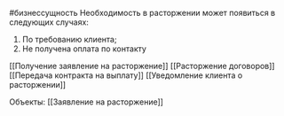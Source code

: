 #бизнессущность 
Необходимость в расторжении может появиться в следующих случаях:  
1. По требованию клиента;  
2. Не получена оплата по контакту

[[Получение заявление на расторжение]]
[[Расторжение договоров]]
[[Передача контракта на выплату]]
[[Уведомление клиента о расторжении]]

Объекты:
[[Заявление на расторжение]]

